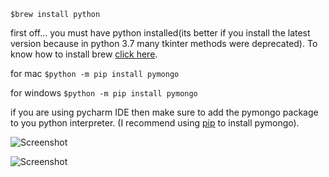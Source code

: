 `$brew install python`

first off... you must have python installed(its better if you install the latest version because in python 3.7 many tkinter methods were deprecated). To know how to install brew <a href="https://brew.sh/">click here</a>.

for mac `$python -m pip install pymongo`

for windows `$python -m pip install pymongo`

if you are using pycharm IDE then make sure to add the pymongo package to you python interpreter. (I recommend using <a href="https://pypi.org/project/pip/">pip</a> to install pymongo).


![Screenshot](https://raw.githubusercontent.com/ZapySolo/sem4-mini-project-osl/master/asset/readmeIMG/Screenshot%202019-04-12%20at%207.24.48%20PM.png)

![Screenshot](https://raw.githubusercontent.com/ZapySolo/sem4-mini-project-osl/master/asset/readmeIMG/Screenshot%202019-04-12%20at%207.25.30%20PM.png)
